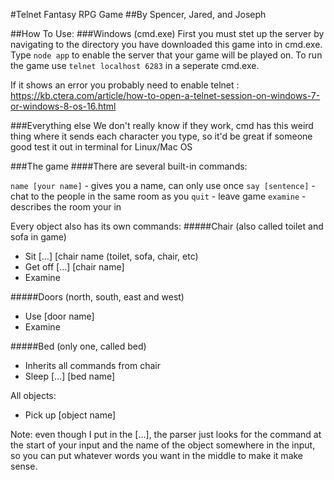 #Telnet Fantasy RPG Game
##By Spencer, Jared, and Joseph

##How To Use:
###Windows (cmd.exe)
First you must stet up the server by navigating to the directory you have downloaded this game into in cmd.exe.
Type `node app` to enable the server that your game will be played on.
To run the game use `telnet localhost 6283` in a seperate cmd.exe.

If it shows an error you probably need to enable telnet :
https://kb.ctera.com/article/how-to-open-a-telnet-session-on-windows-7-or-windows-8-os-16.html

###Everything else
We don't really know if they work, cmd has this weird thing where it sends each character you type, so it'd be great if someone good test it out in terminal for Linux/Mac OS

###The game
####There are several built-in commands:

`name [your name]` - gives you a name, can only use once
`say [sentence]` - chat to the people in the same room as you
`quit` - leave game
`examine` - describes the room your in

Every object also has its own commands:
#####Chair (also called toilet and sofa in game)

- Sit [...] [chair name (toilet, sofa, chair, etc)
- Get off [...] [chair name]
- Examine

#####Doors (north, south, east and west)

- Use [door name]
- Examine

#####Bed (only one, called bed)

 - Inherits all commands from chair
 - Sleep [...] [bed name]

All objects:

- Pick up [object name]

Note: even though I put in the [...], the parser just looks for the command at the start of your input and the name of the object somewhere in the input, so you can put whatever words you want in the middle to make it make sense. 
